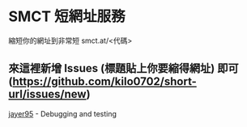 # SMCT 短網址服務
縮短你的網址到非常短
smct.at/<代碼>

## 來這裡新增 Issues (標題貼上你要縮得網址) 即可 (https://github.com/kilo0702/short-url/issues/new)
[jayer95]([https://github.com/jayer95](https://github.com/kilo0702/short-url/issues/new)) - Debugging and testing
